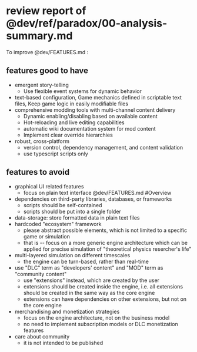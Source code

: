 # review report of @dev/ref/paradox/00-analysis-summary.md
To improve @dev/FEATURES.md :
## features good to have
- emergent story-telling
    - Use flexible event systems for dynamic behavior
- text-based configuration, Game mechanics defined in scriptable text files, Keep game logic in easily modifiable files
- comprehensive modding tools with multi-channel content delivery
    - Dynamic enabling/disabling based on available content
    - Hot-reloading and live editing capabilities
    - automatic wiki documentation system for mod content
    - Implement clear override hierarchies
- robust, cross-platform
    - version control, dependency management, and content validation
    - use typescript scripts only

## features to avoid
- graphical UI related features
    - focus on plain text interface @dev/FEATURES.md #Overview
- dependencies on third-party libraries, databases, or frameworks
    - scripts should be self-contained
    - scripts should be put into a single folder
- data-storage: store formatted data in plain text files
- hardcoded "ecosystem" framework
    - please abstract possible elements, which is not limited to a specific game or simulation
    - that is -- focus on a more generic engine architecture
        which can be applied for precise simulation of "theoretical physics resercher's life"
- multi-layered simulation on different timescales
    - the engine can be turn-based, rather than real-time
- use "DLC" term as "developers' content" and "MOD" term as "community content"
    - use "extensions" instead, which are created by the user
    - extensions should be created inside the engine, i.e. all extensions should be created in the same way as the core engine
    - extensions can have dependencies on other extensions, but not on the core engine
- merchandising and monetization strategies
    - focus on the engine architecture, not on the business model
    - no need to implement subscription models or DLC monetization features
- care about community
    - it is not intended to be published


